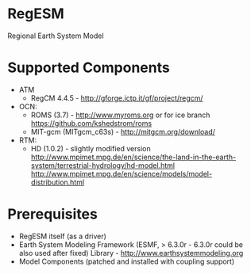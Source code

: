 RegESM
======

Regional Earth System Model

Supported Components
====================

* ATM
    * RegCM 4.4.5 - http://gforge.ictp.it/gf/project/regcm/
* OCN: 
    * ROMS (3.7) - http://www.myroms.org or for ice branch https://github.com/kshedstrom/roms
    * MIT-gcm (MITgcm_c63s) - http://mitgcm.org/download/
* RTM: 
    * HD (1.0.2) - slightly modified version 
      http://www.mpimet.mpg.de/en/science/the-land-in-the-earth-system/terrestrial-hydrology/hd-model.html
      http://www.mpimet.mpg.de/en/science/models/model-distribution.html

Prerequisites
=============

* RegESM itself (as a driver)
* Earth System Modeling Framework (ESMF, > 6.3.0r - 6.3.0r could be also used after fixed) Library - http://www.earthsystemmodeling.org
* Model Components (patched and installed with coupling support)
